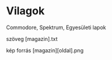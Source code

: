 # Vilagok
Commodore, Spektrum, Egyesületi lapok

szöveg
[magazin].txt

kép forrás
[magazin][oldal].png
